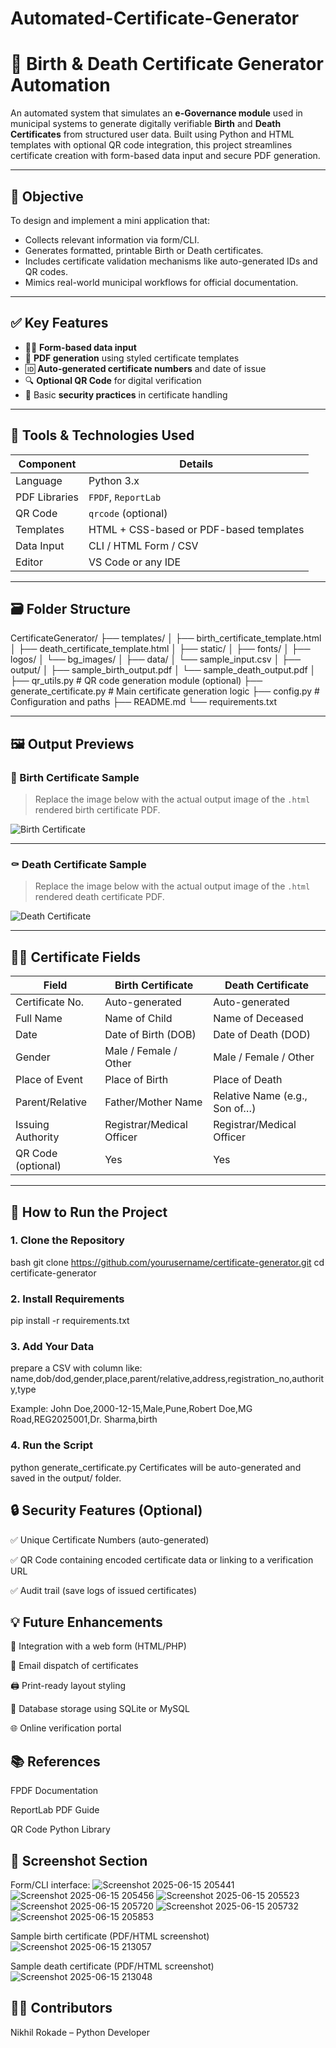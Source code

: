 # Automated-Certificate-Generator
# 🧾 Birth & Death Certificate Generator Automation

An automated system that simulates an **e-Governance module** used in municipal systems to generate digitally verifiable **Birth** and **Death Certificates** from structured user data. Built using Python and HTML templates with optional QR code integration, this project streamlines certificate creation with form-based data input and secure PDF generation.

---

## 🎯 Objective

To design and implement a mini application that:
- Collects relevant information via form/CLI.
- Generates formatted, printable Birth or Death certificates.
- Includes certificate validation mechanisms like auto-generated IDs and QR codes.
- Mimics real-world municipal workflows for official documentation.

---

## ✅ Key Features

- 🧍‍♂️ **Form-based data input**
- 📜 **PDF generation** using styled certificate templates
- 🆔 **Auto-generated certificate numbers** and date of issue
- 🔍 **Optional QR Code** for digital verification
- 🔐 Basic **security practices** in certificate handling

---

## 🧰 Tools & Technologies Used

| Component         | Details                                           |
|------------------|---------------------------------------------------|
| Language          | Python 3.x                                        |
| PDF Libraries     | `FPDF`, `ReportLab`                               |
| QR Code           | `qrcode` (optional)                               |
| Templates         | HTML + CSS-based or PDF-based templates           |
| Data Input        | CLI / HTML Form / CSV                             |
| Editor            | VS Code or any IDE                                |

---

## 🗃️ Folder Structure
CertificateGenerator/
├── templates/
│ ├── birth_certificate_template.html
│ ├── death_certificate_template.html
│
├── static/
│ ├── fonts/
│ ├── logos/
│ └── bg_images/
│
├── data/
│ └── sample_input.csv
│
├── output/
│ ├── sample_birth_output.pdf
│ └── sample_death_output.pdf
│
├── qr_utils.py # QR code generation module (optional)
├── generate_certificate.py # Main certificate generation logic
├── config.py # Configuration and paths
├── README.md
└── requirements.txt


---

## 🖼️ Output Previews

### 🍼 Birth Certificate Sample

> Replace the image below with the actual output image of the `.html` rendered birth certificate PDF.

![Birth Certificate](output_images/birth_certificate_output.png)

---

### ⚰️ Death Certificate Sample

> Replace the image below with the actual output image of the `.html` rendered death certificate PDF.

![Death Certificate](output_images/death_certificate_output.png)

---

## 🧑‍💼 Certificate Fields

| Field               | Birth Certificate              | Death Certificate              |
|--------------------|-------------------------------|--------------------------------|
| Certificate No.     | Auto-generated                | Auto-generated                 |
| Full Name           | Name of Child                 | Name of Deceased               |
| Date                | Date of Birth (DOB)           | Date of Death (DOD)            |
| Gender              | Male / Female / Other         | Male / Female / Other          |
| Place of Event      | Place of Birth                | Place of Death                 |
| Parent/Relative     | Father/Mother Name            | Relative Name (e.g., Son of…)  |
| Issuing Authority   | Registrar/Medical Officer     | Registrar/Medical Officer      |
| QR Code (optional)  | Yes                           | Yes                            |

---

## 🚀 How to Run the Project

### 1. Clone the Repository

bash
git clone https://github.com/yourusername/certificate-generator.git
cd certificate-generator

### 2. Install Requirements
pip install -r requirements.txt

### 3. Add Your Data
prepare a CSV with column like:
name,dob/dod,gender,place,parent/relative,address,registration_no,authority,type

Example:
John Doe,2000-12-15,Male,Pune,Robert Doe,MG Road,REG2025001,Dr. Sharma,birth

### 4. Run the Script
python generate_certificate.py
Certificates will be auto-generated and saved in the output/ folder.

## 🔒 Security Features (Optional)
✅ Unique Certificate Numbers (auto-generated)

✅ QR Code containing encoded certificate data or linking to a verification URL

✅ Audit trail (save logs of issued certificates)

## 💡 Future Enhancements
🔗 Integration with a web form (HTML/PHP)

🧾 Email dispatch of certificates

🖨️ Print-ready layout styling

📂 Database storage using SQLite or MySQL

🌐 Online verification portal


## 📚 References
FPDF Documentation

ReportLab PDF Guide

QR Code Python Library


## 📸 Screenshot Section

Form/CLI interface:
![Screenshot 2025-06-15 205441](https://github.com/user-attachments/assets/d5538dc0-d0b2-420b-8e45-912f4c048631)
![Screenshot 2025-06-15 205456](https://github.com/user-attachments/assets/11ca80f5-7f82-46fd-a775-c505a1bddca4)
![Screenshot 2025-06-15 205523](https://github.com/user-attachments/assets/725bddd9-b50e-44bc-b5b1-2964ee62ee43)
![Screenshot 2025-06-15 205720](https://github.com/user-attachments/assets/473a37eb-0985-4a87-8679-a85edec2ca0c)
![Screenshot 2025-06-15 205732](https://github.com/user-attachments/assets/b4622bb8-77b8-486b-ba40-bbe417f11374)
![Screenshot 2025-06-15 205853](https://github.com/user-attachments/assets/f0950cba-8f4f-431f-aff0-0d129327ef29)

Sample birth certificate (PDF/HTML screenshot)
![Screenshot 2025-06-15 213057](https://github.com/user-attachments/assets/52ee32d4-6030-4863-a987-2cde03e67682)

Sample death certificate (PDF/HTML screenshot)
![Screenshot 2025-06-15 213048](https://github.com/user-attachments/assets/1e0809c0-1689-4117-b652-a61c09de67d0)


## 👨‍💻 Contributors
Nikhil Rokade – Python Developer
